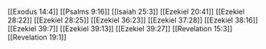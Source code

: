 [[Exodus 14:4]]
[[Psalms 9:16]]
[[Isaiah 25:3]]
[[Ezekiel 20:41]]
[[Ezekiel 28:22]]
[[Ezekiel 28:25]]
[[Ezekiel 36:23]]
[[Ezekiel 37:28]]
[[Ezekiel 38:16]]
[[Ezekiel 39:7]]
[[Ezekiel 39:13]]
[[Ezekiel 39:27]]
[[Revelation 15:3]]
[[Revelation 19:1]]
